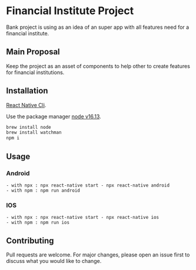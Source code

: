 # Financial Institute Project

Bank project is using as an idea of an super app with all features need for a financial institute. 

## Main Proposal
Keep the project as an asset of components to help other to create features for financial institutions.

## Installation

[React Native Cli](https://reactnative.dev/docs/environment-setup).

Use the package manager [node v16.13](https://nodejs.org/en/).


```bash
brew install node
brew install watchman
npm i
```

## Usage

### Android

```
- with npx : npx react-native start - npx react-native android 
- with npm : npm run android 
```
### IOS

```
- with npx : npx react-native start - npx react-native ios
- with npm : npm run ios
```


## Contributing
Pull requests are welcome. For major changes, please open an issue first to discuss what you would like to change.
